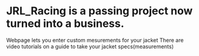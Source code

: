 # JRL_Racing is a passing project now turned into a business. 
Webpage lets you enter custom mesurements for your jacket
There are video tutorials on a guide to take your jacket specs(measurements)

